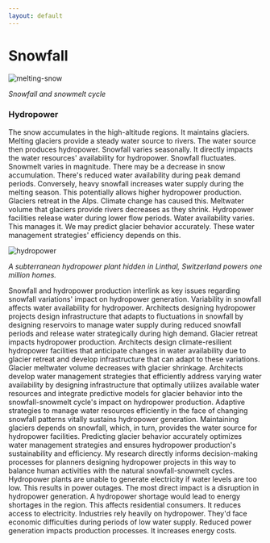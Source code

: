 ```yaml
---
layout: default
---
```

# Snowfall

![melting-snow](https://svs.gsfc.nasa.gov/vis/a010000/a011800/a011899/MeltingSnow.gif)

*Snowfall and snowmelt cycle*

### Hydropower

The snow accumulates in the high-altitude regions. It maintains glaciers. Melting glaciers provide a steady water source to rivers. The water source then produces hydropower. Snowfall varies seasonally. It directly impacts the water resources' availability for hydropower. Snowfall fluctuates. Snowmelt varies in magnitude. There may be a decrease in snow accumulation.
There's reduced water availability during peak demand periods. Conversely, heavy snowfall increases water supply during the melting season. This potentially allows higher hydropower production. Glaciers retreat in the Alps. Climate change has caused this. Meltwater volume that glaciers provide rivers decreases as they shrink. Hydropower facilities release water during lower flow periods. Water availability varies. This manages it. We may predict glacier behavior accurately. These water management strategies' efficiency depends on this.

![hydropower](https://inhabitat.com/wp-content/blogs.dir/1/files/2016/06/Linthal-hydropower-station-1-cable-car-1-889x593.jpg)

*A subterranean hydropower plant hidden in Linthal, Switzerland powers one million homes.*

Snowfall and hydropower production interlink as key issues regarding snowfall variations' impact on hydropower generation. Variability in snowfall affects water availability for hydropower. Architects designing hydropower projects design infrastructure that adapts to fluctuations in snowfall by designing reservoirs to manage water supply during reduced snowfall periods and release water strategically during high demand. Glacier retreat impacts hydropower production. Architects design climate-resilient hydropower facilities that anticipate changes in water availability due to glacier retreat and develop infrastructure that can adapt to these variations. Glacier meltwater volume decreases with glacier shrinkage. Architects develop water management strategies that efficiently address varying water availability by designing infrastructure that optimally utilizes available water resources and integrate predictive models for glacier behavior into the snowfall-snowmelt cycle's impact on hydropower production. Adaptive strategies to manage water resources efficiently in the face of changing snowfall patterns vitally sustains hydropower generation. Maintaining glaciers depends on snowfall, which, in turn, provides the water source for hydropower facilities. Predicting glacier behavior accurately optimizes water management strategies and ensures hydropower production's sustainability and efficiency. My research directly informs decision-making processes for planners designing hydropower projects in this way to balance human activities with the natural snowfall-snowmelt cycles.
Hydropower plants are unable to generate electricity if water levels are too low. This results in power outages. The most direct impact is a disruption in hydropower generation. A hydropower shortage would lead to energy shortages in the region. This affects residential consumers. It reduces access to electricity. Industries rely heavily on hydropower. They'd face economic difficulties during periods of low water supply. Reduced power generation impacts production processes. It increases energy costs.